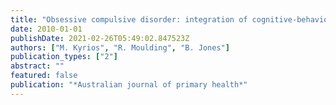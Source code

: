 ```yaml
---
title: "Obsessive compulsive disorder: integration of cognitive-behaviour therapy and clinical psychology care into the primary care context"
date: 2010-01-01
publishDate: 2021-02-26T05:49:02.847523Z
authors: ["M. Kyrios", "R. Moulding", "B. Jones"]
publication_types: ["2"]
abstract: ""
featured: false
publication: "*Australian journal of primary health*"
---
```


